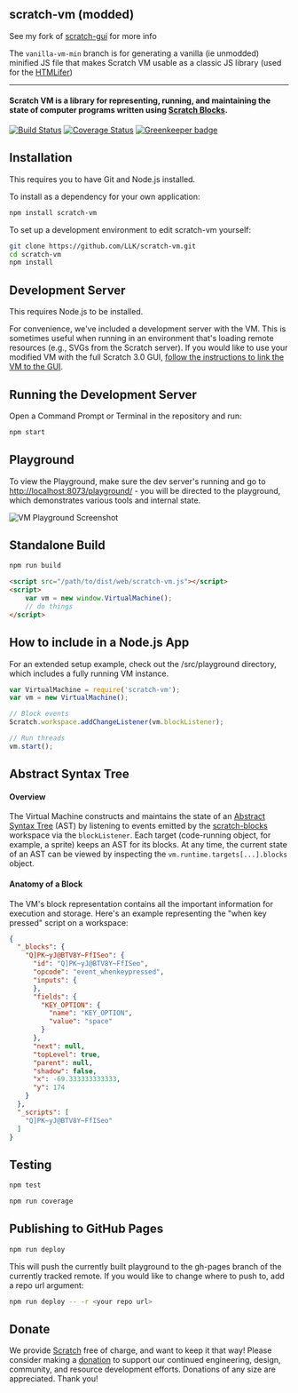 ## scratch-vm (modded)

See my fork of [scratch-gui](https://github.com/SheepTester/scratch-gui) for more info

The `vanilla-vm-min` branch is for generating a vanilla (ie unmodded) minified JS file that makes Scratch VM usable as a classic JS library (used for the [HTMLifer](https://sheeptester.github.io/words-go-here/htmlifier/))

---

#### Scratch VM is a library for representing, running, and maintaining the state of computer programs written using [Scratch Blocks](https://github.com/LLK/scratch-blocks).

[![Build Status](https://travis-ci.org/LLK/scratch-vm.svg?branch=develop)](https://travis-ci.org/LLK/scratch-vm)
[![Coverage Status](https://coveralls.io/repos/github/LLK/scratch-vm/badge.svg?branch=develop)](https://coveralls.io/github/LLK/scratch-vm?branch=develop)
[![Greenkeeper badge](https://badges.greenkeeper.io/LLK/scratch-vm.svg)](https://greenkeeper.io/)

## Installation
This requires you to have Git and Node.js installed.

To install as a dependency for your own application:
```bash
npm install scratch-vm
```
To set up a development environment to edit scratch-vm yourself:
```bash
git clone https://github.com/LLK/scratch-vm.git
cd scratch-vm
npm install
```

## Development Server
This requires Node.js to be installed.

For convenience, we've included a development server with the VM. This is sometimes useful when running in an environment that's loading remote resources (e.g., SVGs from the Scratch server). If you would like to use your modified VM with the full Scratch 3.0 GUI, [follow the instructions to link the VM to the GUI](https://github.com/LLK/scratch-gui/wiki/Getting-Started).

## Running the Development Server
Open a Command Prompt or Terminal in the repository and run:
```bash
npm start
```

## Playground
To view the Playground, make sure the dev server's running and go to [http://localhost:8073/playground/](http://localhost:8073/playground/) - you will be directed to the playground, which demonstrates various tools and internal state.

![VM Playground Screenshot](https://i.imgur.com/nOCNqEc.gif)


## Standalone Build
```bash
npm run build
```

```html
<script src="/path/to/dist/web/scratch-vm.js"></script>
<script>
    var vm = new window.VirtualMachine();
    // do things
</script>
```

## How to include in a Node.js App
For an extended setup example, check out the /src/playground directory, which includes a fully running VM instance.
```js
var VirtualMachine = require('scratch-vm');
var vm = new VirtualMachine();

// Block events
Scratch.workspace.addChangeListener(vm.blockListener);

// Run threads
vm.start();
```

## Abstract Syntax Tree

#### Overview
The Virtual Machine constructs and maintains the state of an [Abstract Syntax Tree](https://en.wikipedia.org/wiki/Abstract_syntax_tree) (AST) by listening to events emitted by the [scratch-blocks](https://github.com/LLK/scratch-blocks) workspace via the `blockListener`. Each target (code-running object, for example, a sprite) keeps an AST for its blocks. At any time, the current state of an AST can be viewed by inspecting the `vm.runtime.targets[...].blocks` object.

#### Anatomy of a Block
The VM's block representation contains all the important information for execution and storage. Here's an example representing the "when key pressed" script on a workspace:
```json
{
  "_blocks": {
    "Q]PK~yJ@BTV8Y~FfISeo": {
      "id": "Q]PK~yJ@BTV8Y~FfISeo",
      "opcode": "event_whenkeypressed",
      "inputs": {
      },
      "fields": {
        "KEY_OPTION": {
          "name": "KEY_OPTION",
          "value": "space"
        }
      },
      "next": null,
      "topLevel": true,
      "parent": null,
      "shadow": false,
      "x": -69.333333333333,
      "y": 174
    }
  },
  "_scripts": [
    "Q]PK~yJ@BTV8Y~FfISeo"
  ]
}
```

## Testing
```bash
npm test
```

```bash
npm run coverage
```

## Publishing to GitHub Pages
```bash
npm run deploy
```

This will push the currently built playground to the gh-pages branch of the
currently tracked remote.  If you would like to change where to push to, add
a repo url argument:
```bash
npm run deploy -- -r <your repo url>
```

## Donate
We provide [Scratch](https://scratch.mit.edu) free of charge, and want to keep it that way! Please consider making a [donation](https://secure.donationpay.org/scratchfoundation/) to support our continued engineering, design, community, and resource development efforts. Donations of any size are appreciated. Thank you!

